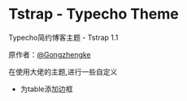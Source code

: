 # Tstrap - Typecho Theme

Typecho简约博客主题 - Tstrap 1.1

原作者：[@Gongzhengke](https://github.com/GongZhengke/Tstrap)

在使用大佬的主题,进行一些自定义

+ 为table添加边框
